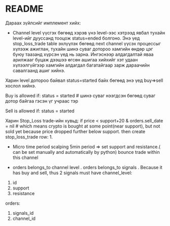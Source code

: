 # README

Дараах зүйлсийг имплемент хийх:

* Channel level үүсгэх бөгөөд хэрэв үнэ level-ээс хэтрээд явбал тухайн level-ийг дууссанд тооцож status=ended болгоно. Энэ үед stop_loss_trade table эхлүүлэх бөгөөд next channel үүсэх процессыг хүлээж ажиглан, тухайн шинэ суваг дотороо хамгийн өндөр цэг буюу таазанд хүрсэн үед нь зарна. Ингэснээр алдагдалтай яваа арилжааг буцаж дээшээ өгсөн ашигаа хийхийг хэт удаан хүлээлгүйгээр хамгийн алдагдал багатайгаар зарж дараачийн савалгаанд ашиг хийнэ.

 Харин level дотороо байвал status=started байх бөгөөд энэ үед buy=>sell хослол хийнэ.

Buy is allowed if:
status = started  # шинэ суваг нээгдсэн бөгөөд суваг дотор байгаа гэсэн үг учраас тэр

Sell is allowed if:
status = started 

Харин Stop_Loss trade-ийн хувьд:
if price < support+20 & orders.sell_date = nil # which means crypto is bought at some point(near support), but not sold yet because price dropped further below support.
then
create stop_loss_trade row:
1.   


* Micro time period scalping
5min period => set support and resistance.( can be set manually and automatically by python)
bounce trade within this channel

* orders belongs_to channel level . 
orders belongs_to signals . Because it has buy and sell, thus 2 signals must have
channel_level:
1. id
2. support
3. resistance

orders:
1. signals_id
2. channel_id


